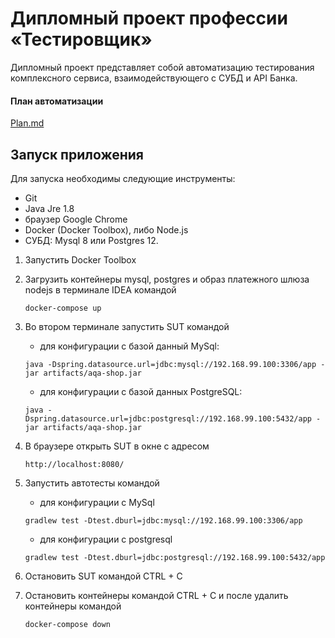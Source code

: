 # Дипломный проект профессии «Тестировщик»
Дипломный проект представляет собой автоматизацию тестирования комплексного сервиса, взаимодействующего с СУБД и API Банка.

#### План автоматизации 
 [Plan.md](https://github.com/denis290788/aqa-diplom/blob/master/docs/Plan.md)

## Запуск приложения
Для запуска необходимы следующие инструменты:
* Git
* Java Jre 1.8
* браузер Google Chrome
* Docker (Docker Toolbox), либо Node.js 
* СУБД: Mysql 8 или Postgres 12.

1. Запустить Docker Toolbox 
2. Загрузить контейнеры mysql, postgres и образ платежного шлюза nodejs в терминале IDEA командой 
          
    ````
    docker-compose up
    ````
 
3. Во втором терминале запустить SUT командой

   - для конфигурации с базой данный MySql: 
  
    ````
    java -Dspring.datasource.url=jdbc:mysql://192.168.99.100:3306/app -jar artifacts/aqa-shop.jar
    ````
            
   - для конфигурации с базой данных PostgreSQL:
  
    ````
    java -Dspring.datasource.url=jdbc:postgresql://192.168.99.100:5432/app -jar artifacts/aqa-shop.jar
    ```` 
            
4. В браузере открыть SUT в окне с адресом 

    ````
    http://localhost:8080/
    ````
     
5. Запустить автотесты командой 

   -  для конфигурации с MySql
 
    ````
    gradlew test -Dtest.dburl=jdbc:mysql://192.168.99.100:3306/app
    ````
        
            
   - для конфигурации с postgresql
 
    ````
    gradlew test -Dtest.dburl=jdbc:postgresql://192.168.99.100:5432/app
    ````
6. Остановить SUT командой CTRL + C

7. Остановить контейнеры командой CTRL + C и после удалить контейнеры командой

    ````
    docker-compose down
    ````     
